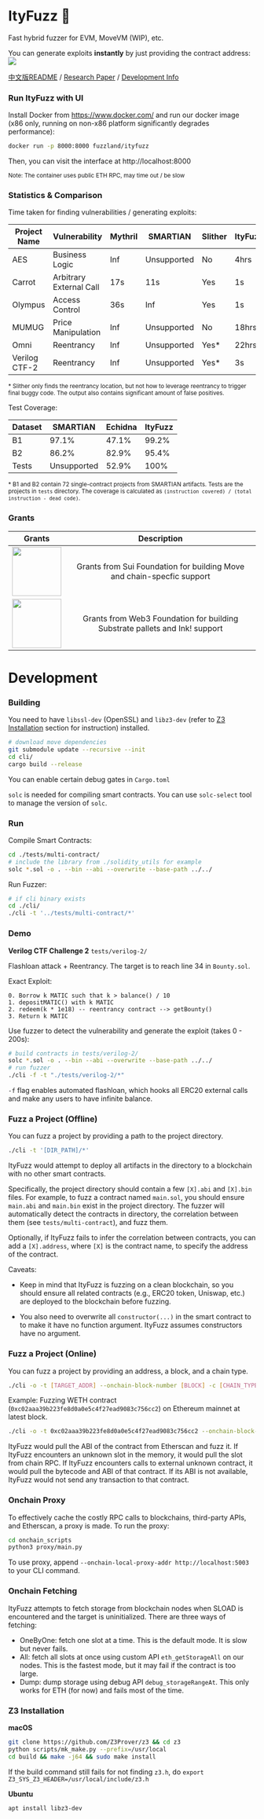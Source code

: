 # ItyFuzz 🍦
Fast hybrid fuzzer for EVM, MoveVM (WIP), etc. 

You can generate exploits **instantly** by just providing the contract address:
![](https://ityfuzz.assets.fuzz.land/demo2.gif)

[中文版README](https://github.com/fuzzland/ityfuzz/blob/master/README_CN.md) / [Research Paper](https://scf.so/ityfuzz.pdf) / [Development Info](#development)

### Run ItyFuzz with UI
Install Docker from https://www.docker.com/ and run our docker image (x86 only, running on non-x86 platform significantly degrades performance):


```bash
docker run -p 8000:8000 fuzzland/ityfuzz
```

Then, you can visit the interface at http://localhost:8000

<sub>Note: The container uses public ETH RPC, may time out / be slow</sub>

### Statistics & Comparison

Time taken for finding vulnerabilities / generating exploits: 

| Project Name             | Vulnerability           | **Mythril** | **SMARTIAN**    | **Slither** | **ItyFuzz** |
|---------------|-------------------------|---------|-------------|---------|---------|
| AES           | Business Logic          | Inf     | Unsupported | No      | 4hrs    |
| Carrot        | Arbitrary External Call | 17s     | 11s         | Yes     | 1s      |
| Olympus       | Access Control          | 36s     | Inf         | Yes     | 1s      |
| MUMUG         | Price Manipulation      | Inf     | Unsupported         | No      | 18hrs   |
| Omni          | Reentrancy              | Inf     | Unsupported         | Yes*    | 22hrs   |
| Verilog CTF-2 | Reentrancy              | Inf     | Unsupported         | Yes*    | 3s      |

<sub>\* Slither only finds the reentrancy location, but not how to leverage reentrancy to trigger final buggy code. The output also contains significant amount of false positives. </sub>

Test Coverage:

| **Dataset** | **SMARTIAN** | **Echidna** | **ItyFuzz** |
|-------------|--------------|-------------|-------------|
| B1          | 97.1%        | 47.1%       | 99.2%       |
| B2          | 86.2%        | 82.9%       | 95.4%       |
| Tests       | Unsupported  | 52.9%       | 100%        |

<sub>\* B1 and B2 contain 72 single-contract projects from SMARTIAN artifacts. Tests are the projects in `tests` directory. The coverage is calculated as `(instruction covered) / (total instruction - dead code)`. </sub>

### Grants
| Grants | Description |
|:----:|:-----------:|
| <img src=https://ityfuzz.assets.fuzz.land/sui.jpg width=100px/> | Grants from Sui Foundation for building Move and chain-specfic support |
| <img src=https://ityfuzz.assets.fuzz.land/web3.png width=100px/> | Grants from Web3 Foundation for building Substrate pallets and Ink! support |


# Development

### Building

You need to have `libssl-dev` (OpenSSL) and `libz3-dev` (refer to [Z3 Installation](#z3-installation) section for instruction) installed.  

```bash
# download move dependencies
git submodule update --recursive --init
cd cli/
cargo build --release
```

You can enable certain debug gates in `Cargo.toml`

`solc` is needed for compiling smart contracts. You can use `solc-select` tool to manage the version of `solc`.

### Run
Compile Smart Contracts:
```bash
cd ./tests/multi-contract/
# include the library from ./solidity_utils for example
solc *.sol -o . --bin --abi --overwrite --base-path ../../
```
Run Fuzzer:
```bash
# if cli binary exists
cd ./cli/
./cli -t '../tests/multi-contract/*'
```


### Demo

**Verilog CTF Challenge 2**
`tests/verilog-2/`

Flashloan attack + Reentrancy. The target is to reach line 34 in `Bounty.sol`. 

Exact Exploit:
```
0. Borrow k MATIC such that k > balance() / 10
1. depositMATIC() with k MATIC
2. redeem(k * 1e18) -- reentrancy contract --> getBounty()
3. Return k MATIC
```

Use fuzzer to detect the vulnerability and generate the exploit (takes 0 - 200s):
```bash
# build contracts in tests/verilog-2/
solc *.sol -o . --bin --abi --overwrite --base-path ../../
# run fuzzer
./cli -f -t "./tests/verilog-2/*"
```

`-f` flag enables automated flashloan, which hooks all ERC20 external calls and make any users to have infinite balance. 

### Fuzz a Project (Offline)
You can fuzz a project by providing a path to the project directory. 
```bash
./cli -t '[DIR_PATH]/*'
```
ItyFuzz would attempt to deploy all artifacts in the directory to a blockchain with no other smart contracts.

Specifically, the project directory should contain 
a few `[X].abi` and `[X].bin` files. For example, to fuzz a contract named `main.sol`, you should
ensure `main.abi` and `main.bin` exist in the project directory.
The fuzzer will automatically detect the contracts in directory, the correlation between them (see `tests/multi-contract`),
and fuzz them.

Optionally, if ItyFuzz fails to infer the correlation between contracts, you
can add a `[X].address`, where `[X]` is the contract name, to specify the address of the contract.

Caveats:

* Keep in mind that ItyFuzz is fuzzing on a clean blockchain, 
so you should ensure all related contracts (e.g., ERC20 token, Uniswap, etc.) are deployed to the blockchain before fuzzing.

* You also need to overwrite all `constructor(...)` in the smart contract to 
to make it have no function argument. ItyFuzz assumes constructors have no argument.

### Fuzz a Project (Online)
You can fuzz a project by providing an address, a block, and a chain type.
```bash
./cli -o -t [TARGET_ADDR] --onchain-block-number [BLOCK] -c [CHAIN_TYPE] 
```

Example:
Fuzzing WETH contract (`0xc02aaa39b223fe8d0a0e5c4f27ead9083c756cc2`) on Ethereum mainnet at latest block.
```bash
./cli -o -t 0xc02aaa39b223fe8d0a0e5c4f27ead9083c756cc2 --onchain-block-number 0 -c ETH
```

ItyFuzz would pull the ABI of the contract from Etherscan and fuzz it.
If ItyFuzz encounters an unknown slot in the memory, it would pull the slot from chain RPC.
If ItyFuzz encounters calls to external unknown contract, it would pull the bytecode and ABI of that contract. 
If its ABI is not available, ItyFuzz would not send any transaction to that contract.

### Onchain Proxy

To effectively cache the costly RPC calls to blockchains, third-party APIs, and Etherscan, a proxy is made. 
To run the proxy:
```bash
cd onchain_scripts
python3 proxy/main.py
```

To use proxy, append `--onchain-local-proxy-addr http://localhost:5003` to your CLI command. 

### Onchain Fetching
ItyFuzz attempts to fetch storage from blockchain nodes when SLOAD is encountered and the target is uninitialized.
There are three ways of fetching: 
* OneByOne: fetch one slot at a time. This is the default mode. It is slow but never fails.
* All: fetch all slots at once using custom API `eth_getStorageAll` on our nodes. This is the fastest mode, but it may fail if the contract is too large. 
* Dump: dump storage using debug API `debug_storageRangeAt`. This only works for ETH (for now) and fails most of the time.

### Z3 Installation
**macOS**
```bash
git clone https://github.com/Z3Prover/z3 && cd z3
python scripts/mk_make.py --prefix=/usr/local
cd build && make -j64 && sudo make install
```
If the build command still fails for not finding `z3.h`, do `export Z3_SYS_Z3_HEADER=/usr/local/include/z3.h` 

**Ubuntu**

```bash
apt install libz3-dev
```
